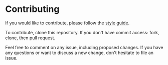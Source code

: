 # Contributing

If you would like to contribute, please follow the [style guide](STYLE.md).

To contribute, clone this repository. If you don't have commit access: fork,
clone, then pull request.

Feel free to comment on any issue, including proposed changes. If you have any
questions or want to discuss a new change, don't hesitate to file an issue.
